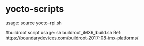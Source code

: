 # yocto-scripts
usage: source yocto-rpi.sh

#buildroot script
usage: sh buildroot_iMX6_build.sh
Ref: https://boundarydevices.com/buildroot-2017-08-imx-platforms/

